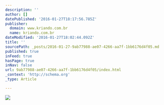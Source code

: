 ```yaml
---
description: ''
author: []
datePublished: '2016-01-27T18:17:56.785Z'
publisher:
  domain: www.kriando.com.br
  name: kriando.com.br
dateModified: '2016-01-27T18:02:44.092Z'
title: ''
sourcePath: _posts/2016-01-27-9ab77988-ae07-4266-aa7f-1bb6176d4f05.md
published: true
inFeed: true
hasPage: true
inNav: false
url: 9ab77988-ae07-4266-aa7f-1bb6176d4f05/index.html
_context: 'http://schema.org'
_type: Article

---
```

![](http://www.kriando.com.br/imgs_marcas/kriando_1358975699.jpg)